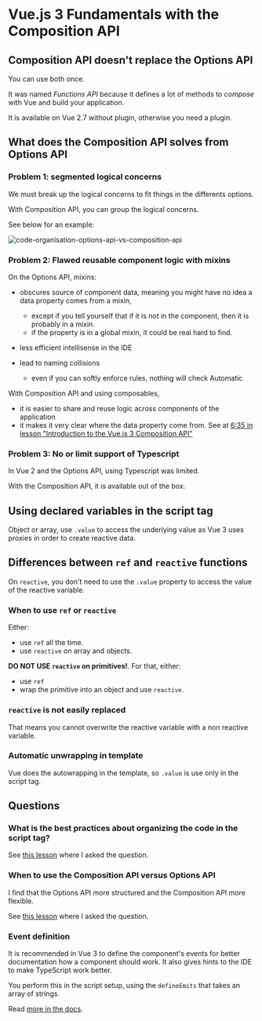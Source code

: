 # Vue.js 3 Fundamentals with the Composition API

## Composition API doesn't replace the Options API

You can use both once.

It was named _Functions API_ because it defines a lot of methods to _compose_ with Vue and build your application.

It is available on Vue 2.7 without plugin, otherwise you need a plugin.

## What does the Composition API solves from Options API

### Problem 1: segmented logical concerns

We must break up the logical concerns to fit things in the differents options.

With Composition API, you can group the logical concerns.

See below for an example:

![code-organisation-options-api-vs-composition-api](images/code-organisation-options-api-vs-composition-code-organisation-options-api-vs-composition-api.png)

### Problem 2: Flawed reusable component logic with mixins

On the Options API, mixins:

- obscures source of component data, meaning you might have no idea a data property comes from a mixin,

  - except if you tell yourself that if it is not in the component, then it is probably in a mixin.
  - if the property is in a global mixin, it could be real hard to find.

- less efficient intellisense in the IDE
- lead to naming collisions
  - even if you can softly enforce rules, nothing will check Automatic

With Composition API and using composables,

- it is easier to share and reuse logic across components of the application
- it makes it very clear where the data property come from. See at [6:35 in lesson "Introduction to the Vue.js 3 Composition API"](https://vueschool.io/lessons/introduction-to-the-vue-js-3-composition-api)

### Problem 3: No or limit support of Typescript

In Vue 2 and the Options API, using Typescript was limited.

With the Composition API, it is available out of the box.

## Using declared variables in the script tag

Object or array, use `.value` to access the underlying value as Vue 3 uses proxies in order to create reactive data.

## Differences between `ref` and `reactive` functions

On `reactive`, you don't need to use the `.value` property to access the value of the reactive variable.

### When to use `ref` or `reactive`

Either:

- use `ref` all the time.
- use `reactive` on array and objects.

**DO NOT USE `reactive` on primitives!**. For that, either:

- use `ref`
- wrap the primitive into an object and use `reactive`.

### `reactive` is not easily replaced

That means you cannot overwrite the reactive variable with a non reactive variable.

### Automatic unwrapping in template

Vue does the autowrapping in the template, so `.value` is use only in the script tag.

## Questions

### What is the best practices about organizing the code in the script tag?

See [this lesson](https://vueschool.io/lessons/vue-fundamentals-capi-computed-properties-in-vue-with-the-composition-api) where I asked the question.

### When to use the Composition API versus Options API

I find that the Options API more structured and the Composition API more flexible.

See [this lesson](https://vueschool.io/lessons/vue-fundamentals-capi-course-conclusion) where I asked the question.

### Event definition

It is recommended in Vue 3 to define the component's events for better documentation how a component should work. It also gives hints to the IDE to make TypeScript work better.

You perform this in the script setup, using the `defineEmits` that takes an array of strings.

Read [more in the docs](https://vuejs.org/guide/components/events.html).
